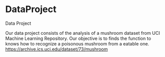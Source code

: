 # DataProject
Data Project

Our data project consists of the analysis of a mushroom dataset from UCI Machine Learning Repository.
Our objective is to finds the function to knows how to recognize a poisonous mushroom from a eatable one.
https://archive.ics.uci.edu/dataset/73/mushroom
